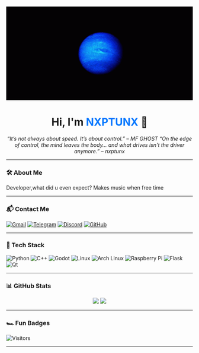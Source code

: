 
<p align="center">
  <img src="neptune-wave-dyln.gif" alt="NXPTUNX" width="600">
</p>

<h1 align="center">Hi, I'm <span style="color:#0077ff">NXPTUNX</span> 🏁</h1>

<p align="center">
  <em>“It’s not always about speed. It’s about control.” – MF GHOST</em>
  <em>“On the edge of control, the mind leaves the body… and what drives isn't the driver anymore.” – nxptunx</em>
</p>

---

### 🛠️ About Me
Developer,what did u even expect?
Makes music when free time

---

### 📬 Contact Me

[![Gmail](https://img.shields.io/badge/-anvarbilmemek@gmail.com-D14836?style=flat-square&logo=Gmail&logoColor=white)](mailto:anvarbilmemek@gmail.com)
[![Telegram](https://img.shields.io/badge/Telegram-%40nxptunx-2CA5E0?style=flat-square&logo=telegram&logoColor=white)](https://t.me/nxptunx)
[![Discord](https://img.shields.io/badge/Discord-prod__nxptunx-5865F2?style=flat-square&logo=discord&logoColor=white)]()
[![GitHub](https://img.shields.io/badge/GitHub-NXPTUNX-181717?style=flat-square&logo=github)](https://github.com/nxptunx)

---

### 🧰 Tech Stack

![Python](https://img.shields.io/badge/Python-3776AB?style=for-the-badge&logo=python&logoColor=white)
![C++](https://img.shields.io/badge/C%2B%2B-00599C?style=for-the-badge&logo=c%2B%2B&logoColor=white)
![Godot](https://img.shields.io/badge/Godot-478CBF?style=for-the-badge&logo=godot-engine&logoColor=white)
![Linux](https://img.shields.io/badge/Linux-FCC624?style=for-the-badge&logo=linux&logoColor=black)
![Arch Linux](https://img.shields.io/badge/Arch-1793D1?style=for-the-badge&logo=arch-linux&logoColor=white)
![Raspberry Pi](https://img.shields.io/badge/Raspberry%20Pi-C51A4A?style=for-the-badge&logo=raspberry-pi&logoColor=white)
![Flask](https://img.shields.io/badge/Flask-000000?style=for-the-badge&logo=flask&logoColor=white)
![Qt](https://img.shields.io/badge/Qt-41CD52?style=for-the-badge&logo=qt&logoColor=white)

---

### 📊 GitHub Stats

<p align="center">
  <img src="https://github-readme-stats.vercel.app/api?username=nxptunx&show_icons=true&theme=tokyonight" height="180">
  <img src="https://github-readme-stats.vercel.app/api/top-langs/?username=nxptunx&layout=compact&theme=tokyonight" height="180">
</p>

---

### 🏎️ Fun Badges

![Visitors](https://komarev.com/ghpvc/?username=nxptunx&style=flat-square&color=blue)


---
